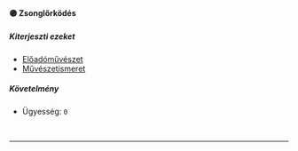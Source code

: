 #### 🟣 Zsonglőrködés

##### Kiterjeszti ezeket

- [Előadóművészet](../kepzettsegek.szekunder/eloadomuveszet.md)
- [Művészetismeret](../kepzettsegek.szekunder/muveszetismeret.md)

##### Követelmény

- Ügyesség: `0`

<br />

---
